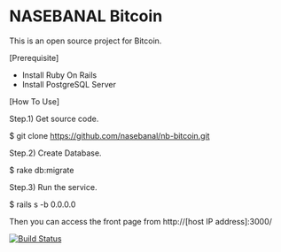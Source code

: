 # NASEBANAL Bitcoin

This is an open source project for Bitcoin.


[Prerequisite]

* Install Ruby On Rails
* Install PostgreSQL Server


[How To Use]

Step.1) Get source code.

 $ git clone https://github.com/nasebanal/nb-bitcoin.git

Step.2) Create Database.

 $ rake db:migrate

Step.3) Run the service.

 $ rails s -b 0.0.0.0

Then you can access the front page from http://[host IP address]:3000/


[![Build Status](https://travis-ci.org/nasebanal/nb-bitcoin.svg)](https://travis-ci.org/nasebanal/nb-bitcoin)
